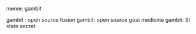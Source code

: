 
meme: gambit

gambit : open source fusion
gambit: open source goat medicine
gambit: SI state secret
